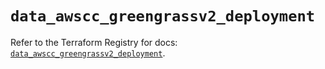 # `data_awscc_greengrassv2_deployment`

Refer to the Terraform Registry for docs: [`data_awscc_greengrassv2_deployment`](https://registry.terraform.io/providers/hashicorp/awscc/0.70.0/docs/data-sources/greengrassv2_deployment).
